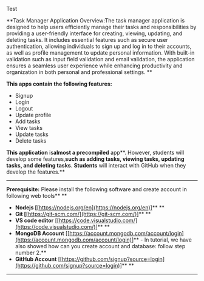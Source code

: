 Test

**Task Manager Application Overview:The task manager application is designed to help users efficiently manage their tasks and responsibilities by providing a user-friendly interface for creating, viewing, updating, and deleting tasks. It includes essential features such as secure user authentication, allowing individuals to sign up and log in to their accounts, as well as profile management to update personal information. With built-in validation such as input field validation and email validation, the application ensures a seamless user experience while enhancing productivity and organization in both personal and professional settings. **

**This apps **contain** the following features:**

* Signup
* Login
* Logout
* Update profile
* Add tasks
* View tasks
* Update tasks
* Delete tasks

**This **app**lication** is**almost **a** precompiled** app**. However, students will develop some features,**such as adding tasks, viewing tasks, updating tasks, and **deleting** tasks**. **Students** will interact with GitHub when they develop the features.**

---

**Prerequisite:** Please install the following software and create account in following web tools** **

* **Nodejs [**[https://nodejs.org/en](https://nodejs.org/en)]** **
* **Git [**[https://git-scm.com/](https://git-scm.com/)]** **
* **VS code editor** [[https://code.visualstudio.com/](https://code.visualstudio.com/)]** **
* **MongoDB Account** [[https://account.mongodb.com/account/login](https://account.mongodb.com/account/login)]** - In tutorial, we have also showed how can you create account and database: follow step number 2.**
* **GitHub Account** [[https://github.com/signup?source=login](https://github.com/signup?source=login)]** **

---
